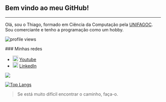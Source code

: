 ## Bem vindo ao meu GitHub!

---

Olá, sou o Thiago, formado em Ciência da Computação pela [UNIFAGOC](https://www.fagoc.br/).
Sou comerciante e tenho a programação como um hobby.

<p>
  <img src="https://gpvc.arturio.dev/tsartori" alt="profile views">
</p>
### Minhas redes

<ul>
  <li>
    <img src="https://user-images.githubusercontent.com/30157522/87162006-b6c05980-c29b-11ea-8dfe-fba74549729b.png" width="18" alt="Youtube">
    <a href="https://www.youtube.com/user/tsartori10" target="_blank" title="My Youtube">Youtube</a>
  </li>
  
  <li>
    <img src="https://user-images.githubusercontent.com/30157522/87161827-6cd77380-c29b-11ea-902a-725eeed60745.png" width="18" alt="Linkedin"> 
    <a href="https://www.linkedin.com/in/thiago-sartori-1820b213a" target="_blank" title="My LinkedIn">LinkedIn</a>
  </li>
</ul>

![](https://github-readme-stats.vercel.app/api?username=tsartori)

[![Top Langs](https://github-readme-stats.vercel.app/api/top-langs/?username=tsartori&layout=compact)](https://github.com/anuraghazra/github-readme-stats)

> Se está muito difícil encontrar o caminho, faça-o.
